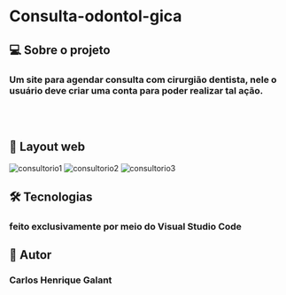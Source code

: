 # Consulta-odontol-gica

## 💻 Sobre o projeto

### Um site para agendar consulta com cirurgião dentista, nele o usuário deve criar uma conta para poder realizar tal ação.
<br>
<br>

## 🎨 Layout web

![consultorio1](https://user-images.githubusercontent.com/123756073/220758642-09967d55-66a3-498c-b9ae-bddce88dcf00.png)
![consultorio2](https://user-images.githubusercontent.com/123756073/220758668-321bb0dd-0f14-49f4-9f8e-72f61158c8d5.png)
![consultorio3](https://user-images.githubusercontent.com/123756073/220758691-62f59d87-5ddd-4c19-80bd-3a2159cbc8c9.png)

## 🛠 Tecnologias
### feito exclusivamente por meio do Visual Studio Code

## 🦸 Autor
### Carlos Henrique Galant
